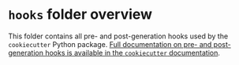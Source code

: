 # `hooks` folder overview

This folder contains all pre- and post-generation hooks used by the `cookiecutter`
Python package. [Full documentation on pre- and post-generation hooks is available in
the `cookiecutter` documentation][cookiecutter-hooks].

[cookiecutter-hooks]: https://cookiecutter.readthedocs.io/en/latest/advanced/hooks.html